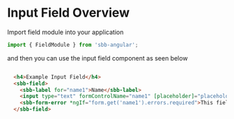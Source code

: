 # Input Field Overview

Import field module into your application

```ts
import { FieldModule } from 'sbb-angular';
```

and then you can use the input field component as seen below

```html

  <h4>Example Input Field</h4>
  <sbb-field>
    <sbb-label for="name1">Name</sbb-label>
    <input type="text" formControlName="name1" [placeholder]="placeholder" id="name1">
    <sbb-form-error *ngIf="form.get('name1').errors.required">This field is required!</sbb-form-error>
  </sbb-field>

```  